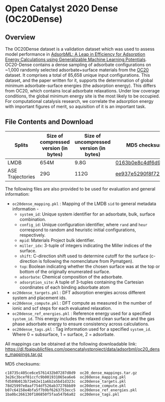
# Open Catalyst 2020 Dense (OC20Dense)

## Overview
The OC20Dense dataset is a validation dataset which was used to assess model performance in [AdsorbML: A Leap in Efficiency for Adsorption Energy Calculations using Generalizable Machine Learning Potentials](https://arxiv.org/abs/2211.16486). OC20-Dense contains a dense sampling of adsorbate configurations on ~1,000 randomly selected adsorbate+surface materials from the [OC20](https://arxiv.org/abs/2010.09990) dataset. It comprises a total of 85,658 unique input configurations. This dataset, and the paper written for it, supports the determination of global minimum adsorbate-surface energies (the adsorption energy). This differs from OC20, which contains local adsorbate relaxations. Under low coverage conditions, the global minimum energy site is the most likely to be occupied. For computational catalysis research, we correlate the adsorption energy with important figures of merit, so aquisition of it is an important task.

## File Contents and Download
|Splits |Size of compressed version (in bytes)  |Size of uncompressed version (in bytes)    | MD5 checksum (download link)   |
|---    |---    |---    |---    |
|LMDB    |654M   |9.8G   | [0163b0e8c4df6d9c426b875a28d9178a](https://dl.fbaipublicfiles.com/opencatalystproject/data/adsorbml/oc20_dense_data.tar.gz)   |
|ASE Trajectories    |29G    |112G   | [ee937e5290f8f720c914dc9a56e0281f](https://dl.fbaipublicfiles.com/opencatalystproject/data/adsorbml/oc20_dense_trajectories.tar.gz)   |

The following files are also provided to be used for evaluation and general information:
* `oc20dense_mapping.pkl` : Mapping of the LMDB `sid` to general metadata information -
  * `system_id`: Unique system identifier for an adsorbate, bulk, surface combination.
  * `config_id`: Unique configuration identifier, where `rand` and `heur` correspond to random and heuristic initial configurations, respectively.
  * `mpid`: Materials Project bulk identifier.
  * `miller_idx`: 3-tuple of integers indicating the Miller indices of the surface.
  * `shift`: C-direction shift used to determine cutoff for the surface (c-direction is following the nomenclature from Pymatgen).
  * `top`: Boolean indicating whether the chosen surface was at the top or bottom of the originally enumerated surface.
  * `adsorbate`: Chemical composition of the adsorbate.
  * `adsorption_site`: A tuple of 3-tuples containing the Cartesian coordinates of each binding adsorbate atom
* `oc20dense_targets.pkl` :  DFT adsorption energies across different system and placement ids.
* `oc20dense_compute.pkl` :  DFT compute as measured in the number of ionic and scf steps for each evaluated relaxation.
* `oc20dense_ref_energies.pkl` : Reference energy used for a specified `system_id`. This energy includes the relaxed clean surface and the gas phase adsorbate energy to ensure consistency across calculations.
* `oc20dense_tags.pkl` : Tag information used for a specified `system_id`. Where 0 = subsurface, 1 = surface, 2 = adsorbate.

All mappings can be obtained at the following downloadable link: https://dl.fbaipublicfiles.com/opencatalystproject/data/adsorbml/oc20_dense_mappings.tar.gz

MD5 checksums:
```
c18735c405ce6ce5761432b07287d8d9  oc20_dense_mappings.tar.gz
3e26c3bcef01ccfc9b001931065ea6e6  oc20dense_mapping.pkl
fd589b013b72e62e11a6b2a5bd1d323c  oc20dense_targets.pkl
78d25997e0aaf754df526ab37276bb89  oc20dense_compute.pkl
b07c64158e4bfa5f7b9bf6263753ecc5  oc20dense_ref_energies.pkl
1ba0bc266130f186850f5faa547b6a02  oc20dense_tags.pkl
```
